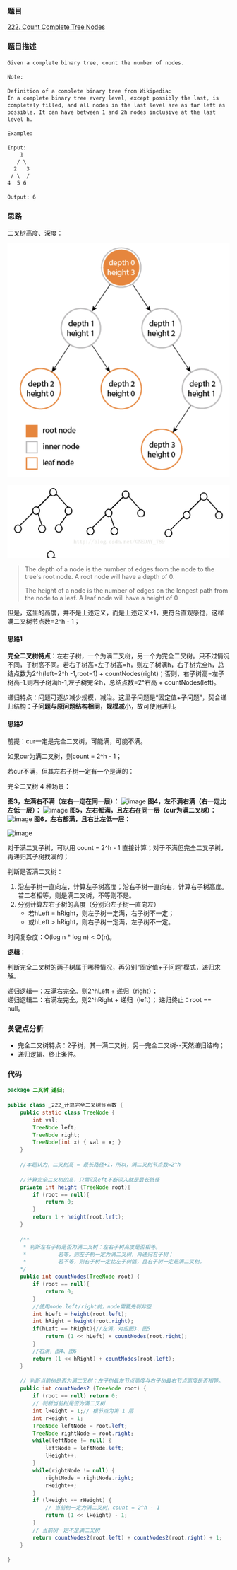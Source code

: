 ### 题目
[222. Count Complete Tree Nodes](https://leetcode.com/problems/count-complete-tree-nodes/)
### 题目描述
```
Given a complete binary tree, count the number of nodes.

Note:

Definition of a complete binary tree from Wikipedia:
In a complete binary tree every level, except possibly the last, is completely filled, and all nodes in the last level are as far left as possible. It can have between 1 and 2h nodes inclusive at the last level h.

Example:

Input: 
    1
   / \
  2   3
 / \  /
4  5 6

Output: 6
```
### 思路
二叉树高度、深度：

![pic1](https://github.com/zhangbotong/LeetCode/blob/master/assets/222-树高.png)

![pic2](https://github.com/zhangbotong/LeetCode/blob/master/assets/222-完全二叉树.png)

> The depth of a node is the number of edges from the node to the tree's root node.
> A root node will have a depth of 0.
> 
> The height of a node is the number of edges on the longest path from the node to a leaf.
> A leaf node will have a height of 0
 
但是，这里的高度，并不是上述定义，而是上述定义+1，更符合直观感觉，这样满二叉树节点数=2^h - 1；

#### 思路1
**完全二叉树特点**：左右子树，一个为满二叉树，另一个为完全二叉树。只不过情况不同，子树高不同。若右子树高=左子树高=h，则左子树满h，右子树完全h，总结点数为2^h(left=2^h -1,root=1) + countNodes(right)；否则，右子树高=左子树高-1.则右子树满h-1,左子树完全h，总结点数=2^右高 + countNodes(left)。

递归特点：问题可逐步减少规模，减治。这里子问题是“固定值+子问题”，契合递归结构：**子问题与原问题结构相同，规模减小**，故可使用递归。
#### 思路2
前提：cur一定是完全二叉树，可能满，可能不满。

如果cur为满二叉树，则count = 2^h - 1；

若cur不满，但其左右子树一定有一个是满的：

完全二叉树 4 种场景：

**图3，左满右不满（左右一定在同一层）：**
![image](https://github.com/zhangbotong/LeetCode/assets/7106986/9ba9d3f1-540f-443a-ab67-c6b5811e8479)
**图4，左不满右满（右一定比左低一层）：**
![image](https://github.com/zhangbotong/LeetCode/assets/7106986/69b5ca33-3bc5-4210-8815-7a6073b9f312)
**图5，左右都满，且左右在同一层（cur为满二叉树）：**
![image](https://github.com/zhangbotong/LeetCode/assets/7106986/0438b5c6-7c63-40ce-94da-5dd56ddb2955)
**图6，左右都满，且右比左低一层：**

![image](https://github.com/zhangbotong/LeetCode/assets/7106986/838def4b-8ffa-4439-af95-5db2f80db543)

对于满二叉子树，可以用 count = 2^h - 1 直接计算；对于不满但完全二叉子树，再递归其子树找满的；

判断是否满二叉树：
1. 沿左子树一直向左，计算左子树高度；沿右子树一直向右，计算右子树高度。若二者相等，则是满二叉树，不等则不是。
2. 分别计算左右子树的高度（分别沿左子树一直向左）
    * 若hLeft = hRight，则左子树一定满，右子树不一定；
    * 或hLeft > hRight，则右子树一定满，左子树不一定。
  
时间复杂度：O(log n * log n) < O(n)。
 
**逻辑**：

判断完全二叉树的两子树属于哪种情况，再分别“固定值+子问题”模式，递归求解。

递归逻辑一：左满右完全。则2^hLeft + 递归（right）；  
递归逻辑二：右满左完全。则2^hRight + 递归（left）；
递归终止：root == null。

### 关键点分析
* 完全二叉树特点：2子树，其一满二叉树，另一完全二叉树--天然递归结构；
* 递归逻辑、终止条件。

### 代码
```java
package 二叉树_递归;

public class _222_计算完全二叉树节点数 {
    public static class TreeNode {
        int val;
        TreeNode left;
        TreeNode right;
        TreeNode(int x) { val = x; }
    }

    //本题认为，二叉树高 = 最长路径+1，所以，满二叉树节点数=2^h

    //计算完全二叉树的高，只需沿left不断深入就是最长路径
    private int height (TreeNode root){
        if (root == null){
            return 0;
        }
        return 1 + height(root.left);
    }

    /**
     * 判断左右子树是否为满二叉树：左右子树高度是否相等。
     *          若等，则左子树一定为满二叉树，再递归右子树；
     *          若不等，则右子树一定比左子树低，且右子树一定是满二叉树。
    */
    public int countNodes(TreeNode root) {
        if (root == null){
            return 0;
        }
        //使用node.left/right前，node需要先判非空
        int hLeft = height(root.left);
        int hRight = height(root.right);
        if(hLeft == hRight){//左满，对应图3、图5
            return (1 << hLeft) + countNodes(root.right);
        }
        //右满，图4、图6
        return (1 << hRight) + countNodes(root.left);
    }

    // 判断当前树是否为满二叉树：左子树最左节点高度与右子树最右节点高度是否相等。
    public int countNodes2 (TreeNode root) {
        if (root == null) return 0;
        // 判断当前树是否为满二叉树
        int lHeight = 1;// 根节点为第 1 层
        int rHeight = 1;
        TreeNode leftNode = root.left;
        TreeNode rightNode = root.right;
        while(leftNode != null) {
            leftNode = leftNode.left;
            lHeight++;
        }
        while(rightNode != null) {
            rightNode = rightNode.right;
            rHeight++;
        }
        if (lHeight == rHeight) {
            // 当前树一定为满二叉树，count = 2^h - 1
            return (1 << lHeight) - 1;
        }
        // 当前树一定不是满二叉树
        return countNodes2(root.left) + countNodes2(root.right) + 1;
    }

}
```
